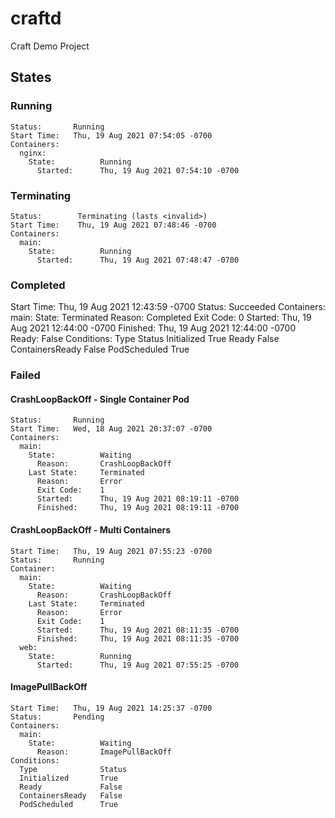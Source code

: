 # craftd
Craft Demo Project

## States

### Running
```
Status:       Running
Start Time:   Thu, 19 Aug 2021 07:54:05 -0700
Containers:
  nginx:
    State:          Running
      Started:      Thu, 19 Aug 2021 07:54:10 -0700
```

### Terminating
```
Status:        Terminating (lasts <invalid>)
Start Time:    Thu, 19 Aug 2021 07:48:46 -0700
Containers:
  main:
    State:          Running
      Started:      Thu, 19 Aug 2021 07:48:47 -0700
```

### Completed
Start Time:   Thu, 19 Aug 2021 12:43:59 -0700
Status:       Succeeded
Containers:
  main:
    State:          Terminated
      Reason:       Completed
      Exit Code:    0
      Started:      Thu, 19 Aug 2021 12:44:00 -0700
      Finished:     Thu, 19 Aug 2021 12:44:00 -0700
    Ready:          False
Conditions:
  Type              Status
  Initialized       True
  Ready             False
  ContainersReady   False
  PodScheduled      True

### Failed
#### CrashLoopBackOff - Single Container Pod
```
Status:       Running
Start Time:   Wed, 18 Aug 2021 20:37:07 -0700
Containers:
  main:
    State:          Waiting
      Reason:       CrashLoopBackOff
    Last State:     Terminated
      Reason:       Error
      Exit Code:    1
      Started:      Thu, 19 Aug 2021 08:19:11 -0700
      Finished:     Thu, 19 Aug 2021 08:19:11 -0700
```
#### CrashLoopBackOff - Multi Containers
```
Start Time:   Thu, 19 Aug 2021 07:55:23 -0700
Status:       Running
Container:
  main:
    State:          Waiting
      Reason:       CrashLoopBackOff
    Last State:     Terminated
      Reason:       Error
      Exit Code:    1
      Started:      Thu, 19 Aug 2021 08:11:35 -0700
      Finished:     Thu, 19 Aug 2021 08:11:35 -0700
  web:
    State:          Running
      Started:      Thu, 19 Aug 2021 07:55:25 -0700
```

#### ImagePullBackOff
```
Start Time:   Thu, 19 Aug 2021 14:25:37 -0700
Status:       Pending
Containers:
  main:
    State:          Waiting
      Reason:       ImagePullBackOff
Conditions:
  Type              Status
  Initialized       True
  Ready             False
  ContainersReady   False
  PodScheduled      True
```
